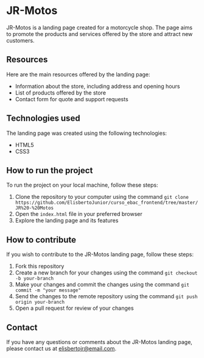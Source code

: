 # JR-Motos

JR-Motos is a landing page created for a motorcycle shop. The page aims to promote the products and services offered by the store and attract new customers.

## Resources

Here are the main resources offered by the landing page:

- Information about the store, including address and opening hours
- List of products offered by the store
- Contact form for quote and support requests


## Technologies used

The landing page was created using the following technologies:

- HTML5
- CSS3


## How to run the project

To run the project on your local machine, follow these steps:

1. Clone the repository to your computer using the command `git clone https://github.com/ElisbertoJunior/curso_ebac_frontend/tree/master/JR%20-%20Motos`
2. Open the `index.html` file in your preferred browser
3. Explore the landing page and its features

## How to contribute

If you wish to contribute to the JR-Motos landing page, follow these steps:

1. Fork this repository
2. Create a new branch for your changes using the command `git checkout -b your-branch`
3. Make your changes and commit the changes using the command `git commit -m "your message"`
4. Send the changes to the remote repository using the command `git push origin your-branch`
5. Open a pull request for review of your changes



## Contact

If you have any questions or comments about the JR-Motos landing page, please contact us at elisbertojr@email.com.
